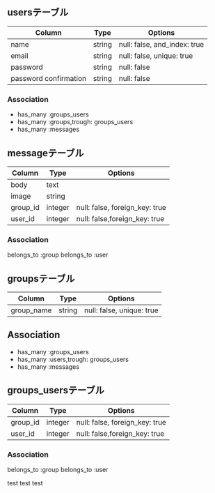 ## usersテーブル
|Column|Type|Options|
|------|----|-------|
|name|string|null: false, and_index: true|
|email|string|null: false, unique: true|
|password|string|null: false|
|password confirmation|string|null: false|
### Association
- has_many :groups_users
- has_many :groups,trough: groups_users
- has_many :messages

## messageテーブル
|Column|Type|Options|
|------|----|-------|
|body|text|
|image|string|
|group_id|integer|null: false, foreign_key: true|
|user_id|integer|null: false,foreign_key: true|
### Association
belongs_to :group
belongs_to :user

## groupsテーブル
|Column|Type|Options|
|------|----|-------|
|group_name|string|null: false, unique: true|

## Association
- has_many :groups_users
- has_many :users,trough: groups_users
- has_many :messages

## groups_usersテーブル

|Column|Type|Options|
|------|----|-------|
|group_id|integer|null: false, foreign_key: true|
|user_id|integer|null: false,foreign_key: true|
### Association
belongs_to :group
belongs_to :user


test test test